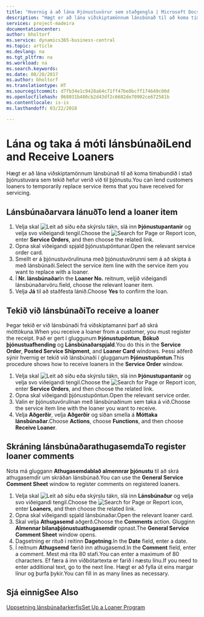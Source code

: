```yaml
---
title: "Hvernig á að lána Þjónustuvörur sem staðgengla | Microsoft Docs"
description: "Hægt er að lána viðskiptamönnum lánsbúnað til að koma tímabundið í stað þjónustuvara sem tekið hefur verið við til þjónustu."
services: project-madeira
documentationcenter: 
author: bholtorf
ms.service: dynamics365-business-central
ms.topic: article
ms.devlang: na
ms.tgt_pltfrm: na
ms.workload: na
ms.search.keywords: 
ms.date: 08/28/2017
ms.author: bholtorf
ms.translationtype: HT
ms.sourcegitcommit: d7fb34e1c9428a64c71ff47be8bcff174649c00d
ms.openlocfilehash: 068031b480cb2d43df2c6682de70902ce672581b
ms.contentlocale: is-is
ms.lasthandoff: 03/22/2018

---
```

# <a name="lend-and-receive-loaners"></a><span data-ttu-id="6d518-103">Lána og taka á móti lánsbúnaði</span><span class="sxs-lookup"><span data-stu-id="6d518-103">Lend and Receive Loaners</span></span>
<span data-ttu-id="6d518-104">Hægt er að lána viðskiptamönnum lánsbúnað til að koma tímabundið í stað þjónustuvara sem tekið hefur verið við til þjónustu.</span><span class="sxs-lookup"><span data-stu-id="6d518-104">You can lend customers loaners to temporarily replace service items that you have received for servicing.</span></span>  
  
## <a name="to-lend-a-loaner-item"></a><span data-ttu-id="6d518-105">Lánsbúnaðarvara lánuð</span><span class="sxs-lookup"><span data-stu-id="6d518-105">To lend a loaner item</span></span>    
1. <span data-ttu-id="6d518-106">Velja skal ![Leit að síðu eða skýrslu](media/ui-search/search_small.png "Leit að síðu eða skýrslu táknið") tákn, slá inn  **Þjónustupantanir** og velja svo viðeigandi tengil.</span><span class="sxs-lookup"><span data-stu-id="6d518-106">Choose the ![Search for Page or Report](media/ui-search/search_small.png "Search for Page or Report icon") icon, enter **Service Orders**, and then choose the related link.</span></span>  
2. <span data-ttu-id="6d518-107">Opna skal viðeigandi spjald þjónustupöntunar.</span><span class="sxs-lookup"><span data-stu-id="6d518-107">Open the relevant service order card.</span></span>  
3. <span data-ttu-id="6d518-108">Smellt er á þjónustuvörulínuna með þjónustuvörunni sem á að skipta á með lánsbúnaði.</span><span class="sxs-lookup"><span data-stu-id="6d518-108">Select the service item line with the service item you want to replace with a loaner.</span></span>  
4. <span data-ttu-id="6d518-109">Í **Nr. lánsbúnaðar**</span><span class="sxs-lookup"><span data-stu-id="6d518-109">In the **Loaner No.**</span></span> <span data-ttu-id="6d518-110">reitnum, veljið viðeigandi lánsbúnaðarvöru.</span><span class="sxs-lookup"><span data-stu-id="6d518-110">field, choose the relevant loaner item.</span></span>  
5. <span data-ttu-id="6d518-111">Velja **Já** til að staðfesta lánið.</span><span class="sxs-lookup"><span data-stu-id="6d518-111">Choose **Yes** to confirm the loan.</span></span>  

## <a name="to-receive-a-loaner"></a><span data-ttu-id="6d518-112">Tekið við lánsbúnaði</span><span class="sxs-lookup"><span data-stu-id="6d518-112">To receive a loaner</span></span>  
<span data-ttu-id="6d518-113">Þegar tekið er við lánsbúnaði frá viðskiptamanni þarf að skrá móttökuna.</span><span class="sxs-lookup"><span data-stu-id="6d518-113">When you receive a loaner from a customer, you must register the receipt.</span></span> <span data-ttu-id="6d518-114">Það er gert í gluggunum **Þjónustupöntun**, **Bókuð þjónustuafhending** og **Lánsbúnaðarspjald**.</span><span class="sxs-lookup"><span data-stu-id="6d518-114">You do this in the **Service Order**, **Posted Service Shipment**, and **Loaner Card** windows.</span></span> <span data-ttu-id="6d518-115">Þessi aðferð sýnir hvernig er tekið við lánsbúnaði í glugganum **Þjónustupöntun**.</span><span class="sxs-lookup"><span data-stu-id="6d518-115">This procedure shows how to receive loaners in the **Service Order** window.</span></span>  
  
1. <span data-ttu-id="6d518-116">Velja skal ![Leit að síðu eða skýrslu](media/ui-search/search_small.png "Leit að síðu eða skýrslu táknið") tákn, slá inn  **Þjónustupantanir** og velja svo viðeigandi tengil.</span><span class="sxs-lookup"><span data-stu-id="6d518-116">Choose the ![Search for Page or Report](media/ui-search/search_small.png "Search for Page or Report icon") icon, enter **Service Orders**, and then choose the related link.</span></span>  
2. <span data-ttu-id="6d518-117">Opna skal viðeigandi þjónustupöntun.</span><span class="sxs-lookup"><span data-stu-id="6d518-117">Open the relevant service order.</span></span>  
3. <span data-ttu-id="6d518-118">Valin er þjónustuvörulínan með lánsbúnaðinum sem taka á við.</span><span class="sxs-lookup"><span data-stu-id="6d518-118">Choose the service item line with the loaner you want to receive.</span></span>  
4. <span data-ttu-id="6d518-119">Velja **Aðgerðir**, velja **Aðgerðir** og síðan smella á **Móttaka lánsbúnaðar**.</span><span class="sxs-lookup"><span data-stu-id="6d518-119">Choose **Actions**, choose **Functions**, and then choose **Receive Loaner**.</span></span>  

## <a name="to-register-loaner-comments"></a><span data-ttu-id="6d518-120">Skráning lánsbúnaðarathugasemda</span><span class="sxs-lookup"><span data-stu-id="6d518-120">To register loaner comments</span></span>  
<span data-ttu-id="6d518-121">Nota má gluggann **Athugasemdablað almennrar þjónustu** til að skrá athugasemdir um skráðan lánsbúnað.</span><span class="sxs-lookup"><span data-stu-id="6d518-121">You can use the **General Service Comment Sheet** window to register comments on registered loaners.</span></span>  
  
1. <span data-ttu-id="6d518-122">Velja skal ![Leit að síðu eða skýrslu](media/ui-search/search_small.png "Leit að síðu eða skýrslu táknið") tákn, slá inn **Lánsbúnaður** og velja svo viðeigandi tengil.</span><span class="sxs-lookup"><span data-stu-id="6d518-122">Choose the ![Search for Page or Report](media/ui-search/search_small.png "Search for Page or Report icon") icon, enter **Loaners**, and then choose the related link.</span></span>  
2. <span data-ttu-id="6d518-123">Opna skal viðeigandi spjald lánsbúnaðar.</span><span class="sxs-lookup"><span data-stu-id="6d518-123">Open the relevant loaner card.</span></span>  
3. <span data-ttu-id="6d518-124">Skal velja **Athugasemd** aðgerð.</span><span class="sxs-lookup"><span data-stu-id="6d518-124">Choose the **Comments** action.</span></span> <span data-ttu-id="6d518-125">Glugginn **Almennar bilanaþjónustuathugasemdir** opnast.</span><span class="sxs-lookup"><span data-stu-id="6d518-125">The **General Service Comment Sheet** window opens.</span></span>  
4. <span data-ttu-id="6d518-126">Dagsetning er rituð í reitinn **Dagetning**.</span><span class="sxs-lookup"><span data-stu-id="6d518-126">In the **Date** field, enter a date.</span></span>  
5. <span data-ttu-id="6d518-127">Í reitnum **Athugsemd** færið inn athugasemd.</span><span class="sxs-lookup"><span data-stu-id="6d518-127">In the **Comment** field, enter a comment.</span></span> <span data-ttu-id="6d518-128">Mest má rita 80 stafi.</span><span class="sxs-lookup"><span data-stu-id="6d518-128">You can enter a maximum of 80 characters.</span></span> <span data-ttu-id="6d518-129">Ef færa á inn viðbótartexta er farið í næstu línu.</span><span class="sxs-lookup"><span data-stu-id="6d518-129">If you need to enter additional text, go to the next line.</span></span> <span data-ttu-id="6d518-130">Hægt er að fylla út eins margar línur og þurfa þykir.</span><span class="sxs-lookup"><span data-stu-id="6d518-130">You can fill in as many lines as necessary.</span></span>  
  
## <a name="see-also"></a><span data-ttu-id="6d518-131">Sjá einnig</span><span class="sxs-lookup"><span data-stu-id="6d518-131">See Also</span></span>  
[<span data-ttu-id="6d518-132">Uppsetning lánsbúnaðarkerfis</span><span class="sxs-lookup"><span data-stu-id="6d518-132">Set Up a Loaner Program</span></span>](service-how-setup-loaner-program.md)   

